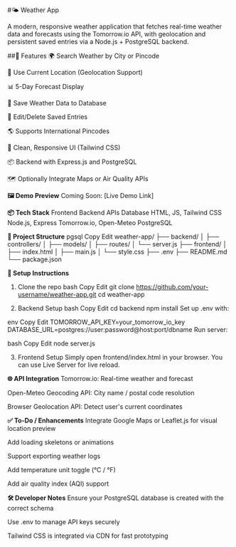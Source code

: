 #🌤️ Weather App

A modern, responsive weather application that fetches real-time weather data and forecasts using the Tomorrow.io API, with geolocation and persistent saved entries via a Node.js + PostgreSQL backend.

##🚀 Features
🌍 Search Weather by City or Pincode

📍 Use Current Location (Geolocation Support)

📊 5-Day Forecast Display

💾 Save Weather Data to Database

📝 Edit/Delete Saved Entries

🌎 Supports International Pincodes

🎨 Clean, Responsive UI (Tailwind CSS)

📦 Backend with Express.js and PostgreSQL

🗺️ Optionally Integrate Maps or Air Quality APIs

**🖼️ Demo Preview**
Coming Soon: [Live Demo Link]

**📦 Tech Stack**
Frontend	Backend	APIs	Database
HTML, JS, Tailwind CSS	Node.js, Express	Tomorrow.io, Open-Meteo	PostgreSQL

**📂 Project Structure**
pgsql
Copy
Edit
weather-app/
├── backend/
│   ├── controllers/
│   ├── models/
│   ├── routes/
│   └── server.js
├── frontend/
│   ├── index.html
│   ├── main.js
│   └── style.css
├── .env
├── README.md
└── package.json

**🔧 Setup Instructions**
1. Clone the repo
bash
Copy
Edit
git clone https://github.com/your-username/weather-app.git
cd weather-app

2. Backend Setup
bash
Copy
Edit
cd backend
npm install
Set up .env with:

env
Copy
Edit
TOMORROW_API_KEY=your_tomorrow_io_key
DATABASE_URL=postgres://user:password@host:port/dbname
Run server:

bash
Copy
Edit
node server.js

3. Frontend Setup
Simply open frontend/index.html in your browser. You can use Live Server for live reload.

**🌐 API Integration**
Tomorrow.io: Real-time weather and forecast

Open-Meteo Geocoding API: City name / postal code resolution

Browser Geolocation API: Detect user's current coordinates

**✅ To-Do / Enhancements**
 Integrate Google Maps or Leaflet.js for visual location preview

 Add loading skeletons or animations

 Support exporting weather logs

 Add temperature unit toggle (°C / °F)

 Add air quality index (AQI) support

**🛠️ Developer Notes**
Ensure your PostgreSQL database is created with the correct schema

Use .env to manage API keys securely

Tailwind CSS is integrated via CDN for fast prototyping
